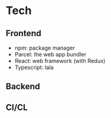 # Tech

## Frontend

* npm: package manager 
* Parcel:  the web app bundler
* React: web framework (with Redux)
* Typescript: lala

## Backend

## CI/CL